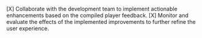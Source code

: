 [X] Collaborate with the development team to implement actionable enhancements based on the compiled player feedback.
[X] Monitor and evaluate the effects of the implemented improvements to further refine the user experience.